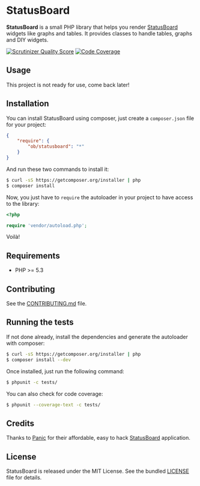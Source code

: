 # StatusBoard

**StatusBoard** is a small PHP library that helps you render [StatusBoard](http://panic.com/statusboard/) widgets like
graphs and tables. It provides classes to handle tables, graphs and DIY widgets.

[![Scrutinizer Quality Score](https://scrutinizer-ci.com/g/marcaube/StatusBoard/badges/quality-score.png?s=a478bbd524d03e6909e5560a4b10e3775ce022ce)](https://scrutinizer-ci.com/g/marcaube/StatusBoard/)
[![Code Coverage](https://scrutinizer-ci.com/g/marcaube/StatusBoard/badges/coverage.png?s=3173a082911b93f967a732443565f71d91063f56)](https://scrutinizer-ci.com/g/marcaube/StatusBoard/)

## Usage

This project is not ready for use, come back later!


## Installation

You can install StatusBoard using composer, just create a `composer.json` file for your project:

```json
{
    "require": {
        "ob/statusboard": "*"
    }
}
```

And run these two commands to install it:

```bash
$ curl -sS https://getcomposer.org/installer | php
$ composer install
```

Now, you just have to `require` the autoloader in your project to have access to the library:

```php
<?php

require 'vendor/autoload.php';
```

Voilà!


## Requirements

- PHP >= 5.3


## Contributing

See the [CONTRIBUTING.md](CONTRIBUTING.md) file.


## Running the tests

If not done already, install the dependencies and generate the autoloader with composer:

```bash
$ curl -sS https://getcomposer.org/installer | php
$ composer install --dev
```

Once installed, just run the following command:

```bash
$ phpunit -c tests/
```

You can also check for code coverage:

```bash
$ phpunit --coverage-text -c tests/
```


## Credits

Thanks to [Panic](http://panic.com) for their affordable, easy to hack [StatusBoard](http://panic.com/statusboard/)
application.


## License

StatusBoard is released under the MIT License. See the bundled [LICENSE](LICENSE) file for details.